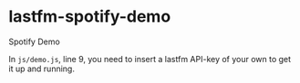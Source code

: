 lastfm-spotify-demo
===================

Spotify Demo

In `js/demo.js`, line 9, you need to insert a lastfm API-key of your own to get it up and running.